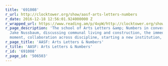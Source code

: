 ```yaml
---
title: '691008'
r_url: http://clocktower.org/show/aasf-arts-letters-numbers
r_date: 2016-12-18 12:56:01.924000000 Z
r_wrapped_url: https://www.reading.am/p/4xpW/http://clocktower.org/show/aasf-arts-letters-numbers
r_page_description: 'The school of Arts Letters &amp; Numbers in conversation with
  Jake Nussbaum, discussing communal living and construction, the immediacy of the
  moment, collaboration across discipline, starting a new institution, and mentors. '
r_page_title: 'AASF: Arts Letters & Numbers'
r_title: 'AASF: Arts Letters & Numbers'
r_id: '691008'
r_page_id: '506503'
---
```


